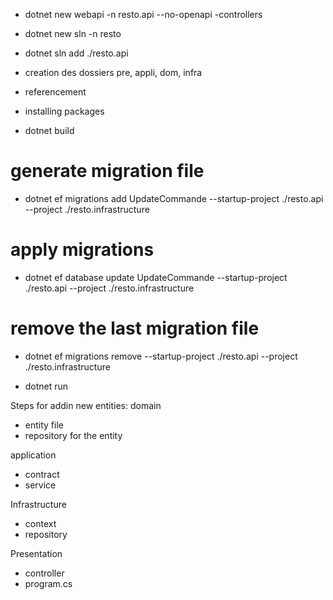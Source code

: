 - dotnet new webapi -n resto.api --no-openapi -controllers 
- dotnet new sln -n resto
- dotnet sln add ./resto.api

- creation des dossiers pre, appli, dom, infra
- referencement 
- installing packages 



- dotnet build

# generate migration file
- dotnet ef migrations add UpdateCommande --startup-project ./resto.api --project ./resto.infrastructure

# apply migrations
- dotnet ef database update UpdateCommande --startup-project ./resto.api --project ./resto.infrastructure

# remove the last migration file 
- dotnet ef migrations remove --startup-project ./resto.api --project ./resto.infrastructure

- dotnet run





Steps for addin new entities: 
domain
- entity file
- repository for the entity

application
- contract
- service

Infrastructure
- context
- repository

Presentation
- controller
- program.cs


